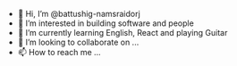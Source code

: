- 👋 Hi, I’m @battushig-namsraidorj
- 👀 I’m interested in building software and people
- 🌱 I’m currently learning English, React and playing Guitar
- 💞️ I’m looking to collaborate on ...
- 📫 How to reach me ...

<!---
battushig-namsraidorj/battushig-namsraidorj is a ✨ special ✨ repository because its `README.md` (this file) appears on your GitHub profile.
You can click the Preview link to take a look at your changes.
--->
